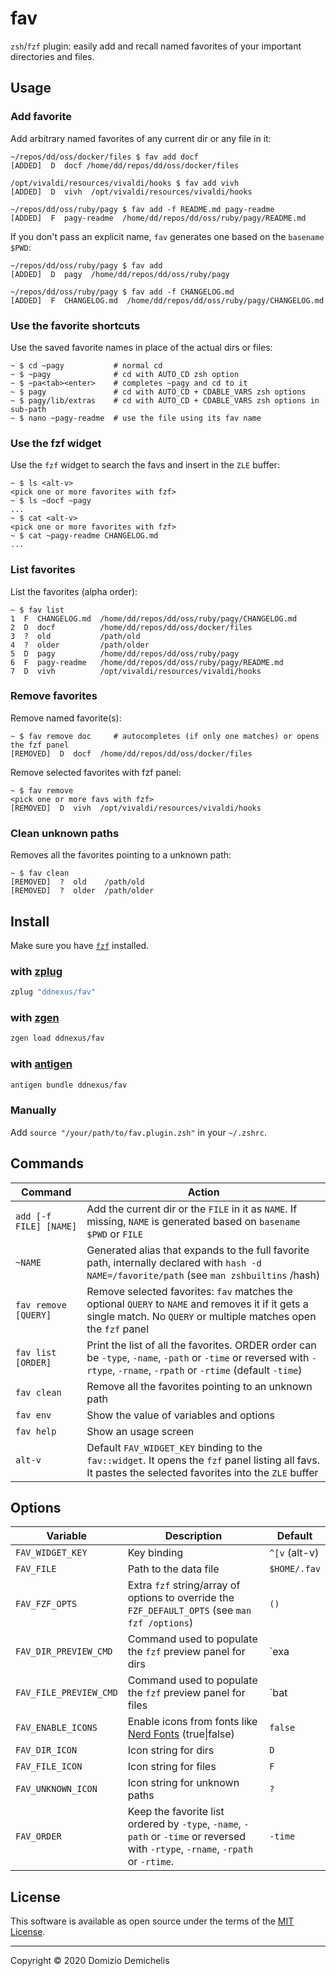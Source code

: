 # fav

`zsh`/`fzf` plugin: easily add and recall named favorites of your important directories and files.

## Usage

### Add favorite

Add arbitrary named favorites of any current dir or any file in it:

```
~/repos/dd/oss/docker/files $ fav add docf
[ADDED]  D  docf /home/dd/repos/dd/oss/docker/files

/opt/vivaldi/resources/vivaldi/hooks $ fav add vivh
[ADDED]  D  vivh  /opt/vivaldi/resources/vivaldi/hooks

~/repos/dd/oss/ruby/pagy $ fav add -f README.md pagy-readme
[ADDED]  F  pagy-readme  /home/dd/repos/dd/oss/ruby/pagy/README.md
```

If you don't pass an explicit name, `fav` generates one based on the `basename $PWD`:

```
~/repos/dd/oss/ruby/pagy $ fav add
[ADDED]  D  pagy  /home/dd/repos/dd/oss/ruby/pagy

~/repos/dd/oss/ruby/pagy $ fav add -f CHANGELOG.md
[ADDED]  F  CHANGELOG.md  /home/dd/repos/dd/oss/ruby/pagy/CHANGELOG.md

```

### Use the favorite shortcuts

Use the saved favorite names in place of the actual dirs or files:

```
~ $ cd ~pagy           # normal cd
~ $ ~pagy              # cd with AUTO_CD zsh option
~ $ ~pa<tab><enter>    # completes ~pagy and cd to it
~ $ pagy               # cd with AUTO_CD + CDABLE_VARS zsh options
~ $ pagy/lib/extras    # cd with AUTO_CD + CDABLE_VARS zsh options in sub-path
~ $ nano ~pagy-readme  # use the file using its fav name
```

### Use the fzf widget

Use the `fzf` widget to search the favs and insert in the `ZLE` buffer:

```
~ $ ls <alt-v>
<pick one or more favorites with fzf>
~ $ ls ~docf ~pagy
...
~ $ cat <alt-v>
<pick one or more favorites with fzf>
~ $ cat ~pagy-readme CHANGELOG.md
...
```

### List favorites

List the favorites (alpha order):

```
~ $ fav list
1  F  CHANGELOG.md  /home/dd/repos/dd/oss/ruby/pagy/CHANGELOG.md
2  D  docf          /home/dd/repos/dd/oss/docker/files
3  ?  old           /path/old
4  ?  older         /path/older
5  D  pagy          /home/dd/repos/dd/oss/ruby/pagy
6  F  pagy-readme   /home/dd/repos/dd/oss/ruby/pagy/README.md
7  D  vivh          /opt/vivaldi/resources/vivaldi/hooks
```

### Remove favorites

Remove named favorite(s):

```
~ $ fav remove doc     # autocompletes (if only one matches) or opens the fzf panel
[REMOVED]  D  docf  /home/dd/repos/dd/oss/docker/files
```

Remove selected favorites with fzf panel:

```
~ $ fav remove
<pick one or more favs with fzf>
[REMOVED]  D  vivh  /opt/vivaldi/resources/vivaldi/hooks
```

### Clean unknown paths

Removes all the favorites pointing to a unknown path:

```
~ $ fav clean
[REMOVED]  ?  old    /path/old
[REMOVED]  ?  older  /path/older
```

## Install

Make sure you have [`fzf`](https://github.com/junegunn/fzf) installed.

### with [zplug](https://github.com/zplug/zplug)

``` zsh
zplug "ddnexus/fav"
```

### with [zgen](https://github.com/tarjoilija/zgen)

``` zsh
zgen load ddnexus/fav
```

### with [antigen](https//github.com/zsh-users/antigen)

``` zsh
antigen bundle ddnexus/fav
```

### Manually

Add `source "/your/path/to/fav.plugin.zsh"` in your `~/.zshrc`.

## Commands

| Command                | Action                                                                                                                                                                   |
| ---------------------- | ------------------------------------------------------------------------------------------------------------------------------------------------------------------------ |
| `add [-f FILE] [NAME]` | Add the current dir or the `FILE` in it as `NAME`. If missing, `NAME` is generated based on `basename $PWD` or `FILE`                                                    |
| `~NAME`                | Generated alias that expands to the full favorite path, internally declared with `hash -d NAME=/favorite/path` (see `man zshbuiltins` /hash)                             |
| `fav remove [QUERY]`   | Remove selected favorites: `fav` matches the optional `QUERY` to `NAME` and removes it if it gets a single match. No `QUERY` or multiple matches open the `fzf` panel    |
| `fav list [ORDER]`     | Print the list of all the favorites. ORDER order can be `-type`, `-name`, `-path` or `-time` or reversed with `-rtype`, `-rname`, `-rpath` or `-rtime` (default `-time`) |
| `fav clean`            | Remove all the favorites pointing to an unknown path                                                                                                                     |
| `fav env`              | Show the value of variables and options                                                                                                                                  |
| `fav help`             | Show an usage screen                                                                                                                                                     |
| `alt-v`                | Default `FAV_WIDGET_KEY` binding to the `fav::widget`. It opens the `fzf` panel listing all favs. It pastes the selected favorites into the `ZLE` buffer                 |

## Options

| Variable               | Description                                                                                                                       | Default             |
| ---------------------- | --------------------------------------------------------------------------------------------------------------------------------- | ------------------- |
| `FAV_WIDGET_KEY`       | Key binding                                                                                                                       | `^[v` (alt-v)       |
| `FAV_FILE`             | Path to the data file                                                                                                             | `$HOME/.fav`        |
| `FAV_FZF_OPTS`         | Extra `fzf` string/array of options to override the `FZF_DEFAULT_OPTS` (see `man fzf /options`)                                   | `()`                |
| `FAV_DIR_PREVIEW_CMD`  | Command used to populate the `fzf` preview panel for dirs                                                                         | `exa | ls`          |
| `FAV_FILE_PREVIEW_CMD` | Command used to populate the `fzf` preview panel for files                                                                        | `bat | less | more` |
| `FAV_ENABLE_ICONS`     | Enable icons from fonts like [Nerd Fonts](https://www.nerdfonts.com) (true\|false)                                                | `false`             |
| `FAV_DIR_ICON`         | Icon string for dirs                                                                                                              | `D`                 |
| `FAV_FILE_ICON`        | Icon string for files                                                                                                             | `F`                 |
| `FAV_UNKNOWN_ICON`     | Icon string for unknown paths                                                                                                     | `?`                 |
| `FAV_ORDER`            | Keep the favorite list ordered by `-type`, `-name`, `-path` or `-time` or reversed with `-rtype`, `-rname`, `-rpath` or `-rtime`. | `-time`             |

## License

This software is available as open source under the terms of the [MIT License](https://opensource.org/licenses/MIT).

---

Copyright &copy; 2020 Domizio Demichelis
